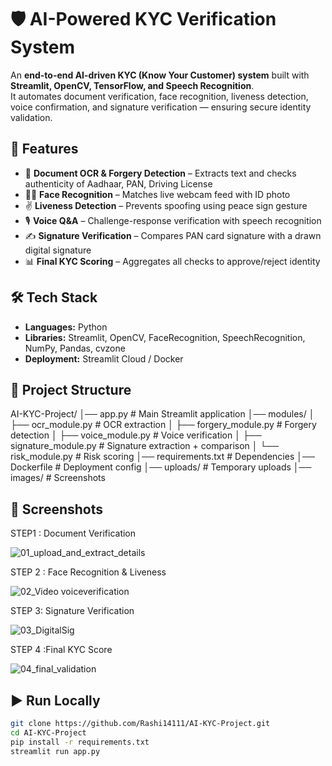 # 🛡️ AI-Powered KYC Verification System  

An **end-to-end AI-driven KYC (Know Your Customer) system** built with **Streamlit, OpenCV, TensorFlow, and Speech Recognition**.  
It automates document verification, face recognition, liveness detection, voice confirmation, and signature verification — ensuring secure identity validation.  

## 🚀 Features

- 📄 **Document OCR & Forgery Detection** – Extracts text and checks authenticity of Aadhaar, PAN, Driving License  
- 🧑‍🦰 **Face Recognition** – Matches live webcam feed with ID photo  
- ✌️ **Liveness Detection** – Prevents spoofing using peace sign gesture  
- 🎙️ **Voice Q&A** – Challenge-response verification with speech recognition  
- ✍️ **Signature Verification** – Compares PAN card signature with a drawn digital signature  
- 📊 **Final KYC Scoring** – Aggregates all checks to approve/reject identity  


## 🛠️ Tech Stack

- **Languages:** Python  
- **Libraries:** Streamlit, OpenCV, FaceRecognition, SpeechRecognition, NumPy, Pandas, cvzone  
- **Deployment:** Streamlit Cloud / Docker  

## 📂 Project Structure

AI-KYC-Project/
│── app.py # Main Streamlit application
│── modules/
│ ├── ocr_module.py # OCR extraction
│ ├── forgery_module.py # Forgery detection
│ ├── voice_module.py # Voice verification
│ ├── signature_module.py # Signature extraction + comparison
│ └── risk_module.py # Risk scoring
│── requirements.txt # Dependencies
│── Dockerfile # Deployment config
│── uploads/ # Temporary uploads
│── images/ # Screenshots



## 📸 Screenshots

STEP1 :  Document Verification
 
![01_upload_and_extract_details](https://github.com/user-attachments/assets/54cf933d-cc21-492c-b885-cf7dcedea03f)

STEP 2 : Face Recognition & Liveness  

![02_Video voiceverification](https://github.com/user-attachments/assets/aa225361-d659-4cda-84b8-13d8a58e774f)

STEP 3: Signature Verification 

![03_DigitalSig](https://github.com/user-attachments/assets/f8a1ea1f-b3cd-484d-896d-137c45161c80)

STEP 4 :Final KYC Score  

![04_final_validation](https://github.com/user-attachments/assets/b9097152-5b37-495c-8005-99a5ee8c33d3)


## ▶️ Run Locally

```bash
git clone https://github.com/Rashi14111/AI-KYC-Project.git
cd AI-KYC-Project
pip install -r requirements.txt
streamlit run app.py
